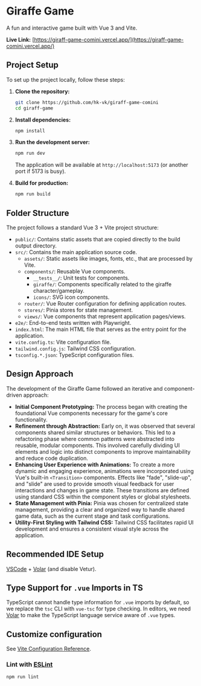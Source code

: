# Giraffe Game

A fun and interactive game built with Vue 3 and Vite.

**Live Link:** [https://giraff-game-comini.vercel.app/](https://giraff-game-comini.vercel.app/)

## Project Setup

To set up the project locally, follow these steps:

1.  **Clone the repository:**
    ```sh
    git clone https://github.com/hk-vk/giraff-game-comini
    cd giraff-game
    ```

2.  **Install dependencies:**
    ```sh
    npm install
    ```

3.  **Run the development server:**
    ```sh
    npm run dev
    ```
    The application will be available at `http://localhost:5173` (or another port if 5173 is busy).

4.  **Build for production:**
    ```sh
    npm run build
    ```



## Folder Structure

The project follows a standard Vue 3 + Vite project structure:

-   `public/`: Contains static assets that are copied directly to the build output directory.
-   `src/`: Contains the main application source code.
    -   `assets/`: Static assets like images, fonts, etc., that are processed by Vite.
    -   `components/`: Reusable Vue components.
        -   `__tests__/`: Unit tests for components.
        -   `giraffe/`: Components specifically related to the giraffe character/gameplay.
        -   `icons/`: SVG icon components.
    -   `router/`: Vue Router configuration for defining application routes.
    -   `stores/`: Pinia stores for state management.
    -   `views/`: Vue components that represent application pages/views.
-   `e2e/`: End-to-end tests written with Playwright.
-   `index.html`: The main HTML file that serves as the entry point for the application.
-   `vite.config.ts`: Vite configuration file.
-   `tailwind.config.js`: Tailwind CSS configuration.
-   `tsconfig.*.json`: TypeScript configuration files.

## Design Approach

The development of the Giraffe Game followed an iterative and component-driven approach:

-   **Initial Component Prototyping:** The process began with creating the foundational Vue components necessary for the game's core functionality.
-   **Refinement through Abstraction:** Early on, it was observed that several components shared similar structures or behaviors. This led to a refactoring phase where common patterns were abstracted into reusable, modular components. This involved carefully dividing UI elements and logic into distinct components to improve maintainability and reduce code duplication.
-   **Enhancing User Experience with Animations:** To create a more dynamic and engaging experience, animations were incorporated using Vue's built-in `<Transition>` components. Effects like "fade", "slide-up", and "slide" are used to provide smooth visual feedback for user interactions and changes in game state. These transitions are defined using standard CSS within the component styles or global stylesheets.
-   **State Management with Pinia:** Pinia was chosen for centralized state management, providing a clear and organized way to handle shared game data, such as the current stage and task configurations.
-   **Utility-First Styling with Tailwind CSS:** Tailwind CSS facilitates rapid UI development and ensures a consistent visual style across the application.

## Recommended IDE Setup

[VSCode](https://code.visualstudio.com/) + [Volar](https://marketplace.visualstudio.com/items?itemName=Vue.volar) (and disable Vetur).

## Type Support for `.vue` Imports in TS

TypeScript cannot handle type information for `.vue` imports by default, so we replace the `tsc` CLI with `vue-tsc` for type checking. In editors, we need [Volar](https://marketplace.visualstudio.com/items?itemName=Vue.volar) to make the TypeScript language service aware of `.vue` types.

## Customize configuration

See [Vite Configuration Reference](https://vite.dev/config/).

### Lint with [ESLint](https://eslint.org/)

```sh
npm run lint
```
